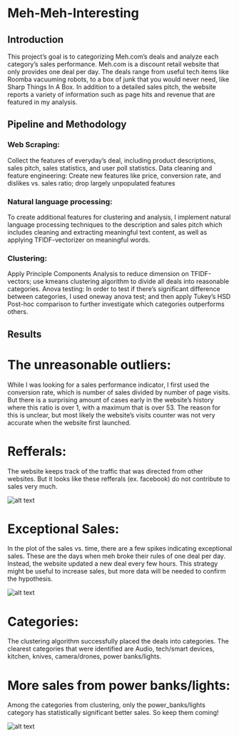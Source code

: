 # Meh-Meh-Interesting

## Introduction
This project’s goal is to categorizing Meh.com’s deals and analyze each category’s sales
performance. Meh.com is a discount retail website that only provides one deal per day. The
deals range from useful tech items like Roomba vacuuming robots, to a box of junk that you
would never need, like Sharp Things In A Box. In addition to a detailed sales pitch, the website
reports a variety of information such as page hits and revenue that are featured in my analysis.

## Pipeline and Methodology

### Web Scraping: 
Collect the features of everyday’s deal, including product descriptions, sales
pitch, sales statistics, and user poll statistics.
Data cleaning and feature engineering: Create new features like price, conversion rate, and
dislikes vs. sales ratio; drop largely unpopulated features

### Natural language processing: 
To create additional features for clustering and analysis, I
implement natural language processing techniques to the description and sales pitch which
includes cleaning and extracting meaningful text content, as well as applying TFIDF-vectorizer
on meaningful words.

### Clustering: 
Apply Principle Components Analysis to reduce dimension on TFIDF-vectors; use
kmeans clustering algorithm to divide all deals into reasonable categories.
Anova testing: In order to test if there’s significant difference between categories, I used oneway
anova test; and then apply Tukey’s HSD Post-hoc comparison to further investigate which
categories outperforms others.

## Results
# The unreasonable outliers: 
While I was looking for a sales performance indicator, I first used the conversion rate, which is number of sales divided by number of page visits. But there is a surprising amount of cases early in the website’s history where this ratio is over 1, with a maximum that is over 53. The reason for this is unclear, but most likely the website’s visits counter was not very accurate when the website first launched. 

# Refferals:
The website keeps track of the traffic that was directed from other websites. But it looks like these refferals (ex. facebook) do not contribute to sales very much. 

![alt text](https://raw.githubusercontent.com/ttashen/Meh-Meh-Interesting/master/pics/facebook_referral.png)

# Exceptional Sales:
In the plot of the sales vs. time, there are a few spikes indicating exceptional sales. These are the days when meh broke their rules of one deal per day. Instead, the website updated a new deal every few hours. This strategy might be useful to increase sales, but more data will be needed to confirm the hypothesis.

![alt text](https://raw.githubusercontent.com/ttashen/Meh-Meh-Interesting/master/pics/time_series.png)

# Categories:
The clustering algorithm successfully placed the deals into categories. The clearest categories that were identified are Audio, tech/smart devices, kitchen, knives, camera/drones, power banks/lights.

# More sales from power banks/lights: 
Among the categories from clustering, only the power_banks/lights category has statistically significant better sales. So keep them coming!

![alt text](https://raw.githubusercontent.com/ttashen/Meh-Meh-Interesting/master/pics/boxplot.png)
